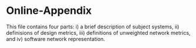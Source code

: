 # Online-Appendix
This file contains four parts: i) a brief description of subject systems, ii) definisions of design metrics, iii) definitions of unweighted network metrics, and iv) software network representation. 